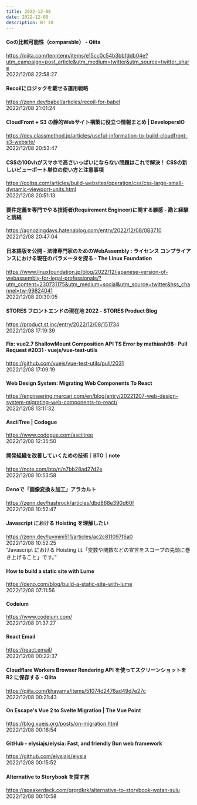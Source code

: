 ```yaml
---
title: 2022-12-08
date: 2022-12-08
description: B! 20
---
```


#### Goの比較可能性（comparable） - Qiita
https://qiita.com/tenntenn/items/e15cc0c54b3bbfddb04e?utm_campaign=post_article&utm_medium=twitter&utm_source=twitter_share<br>
2022/12/08 22:58:27<br>


#### Recoilにロジックを載せる運用戦略
https://zenn.dev/babel/articles/recoil-for-babel<br>
2022/12/08 21:01:24<br>


#### CloudFront + S3 の静的Webサイト構築に役立つ情報まとめ | DevelopersIO
https://dev.classmethod.jp/articles/useful-information-to-build-cloudfront-s3-website/<br>
2022/12/08 20:53:47<br>


#### CSSの100vhがスマホで高さいっぱいにならない問題はこれで解決！ CSSの新しいビューポート単位の使い方と注意事項
https://coliss.com/articles/build-websites/operation/css/css-large-small-dynamic-viewport-units.html<br>
2022/12/08 20:51:13<br>


#### 要件定義を専門でやる技術者(Requirement Engineer)に関する雑感 - 勘と経験と読経
https://agnozingdays.hatenablog.com/entry/2022/12/08/083710<br>
2022/12/08 20:47:04<br>


#### 日本語版を公開 - 法律専門家のためのWebAssembly : ライセンス コンプライアンスにおける現在のパラメータを探る - The Linux Foundation
https://www.linuxfoundation.jp/blog/2022/12/japanese-version-of-webassembly-for-legal-professionals/?utm_content=230731175&utm_medium=social&utm_source=twitter&hss_channel=tw-99824041<br>
2022/12/08 20:30:05<br>


#### STORES フロントエンドの現在地 2022 - STORES Product Blog
https://product.st.inc/entry/2022/12/08/151734<br>
2022/12/08 17:19:39<br>


#### Fix: vue2.7 ShallowMount Composition API TS Error by mathiash98 · Pull Request #2031 · vuejs/vue-test-utils
https://github.com/vuejs/vue-test-utils/pull/2031<br>
2022/12/08 17:09:19<br>


#### Web Design System: Migrating Web Components To React
https://engineering.mercari.com/en/blog/entry/20221207-web-design-system-migrating-web-components-to-react/<br>
2022/12/08 13:11:32<br>


#### AsciiTree | Codogue
https://www.codogue.com/asciitree<br>
2022/12/08 12:35:50<br>


#### 開発組織を改善していくための技術｜BTO｜note
https://note.com/bto/n/n7bb28ad27d2e<br>
2022/12/08 10:53:58<br>


#### Denoで「画像変換＆加工」アラカルト
https://zenn.dev/hashrock/articles/dbd868e390d60f<br>
2022/12/08 10:52:47<br>


#### Javascript における Hoisting を理解したい
https://zenn.dev/luvmini511/articles/ac2c811097f6a0<br>
2022/12/08 10:52:25<br>
“Javascript における Hoisting は「変数や関数などの宣言をスコープの先頭に巻き上げること」です。”


#### How to build a static site with Lume
https://deno.com/blog/build-a-static-site-with-lume<br>
2022/12/08 07:11:56<br>


#### Codeium
https://www.codeium.com/<br>
2022/12/08 01:37:27<br>


#### React Email
https://react.email/<br>
2022/12/08 00:22:37<br>


#### Cloudflare Workers Browser Rendering API を使ってスクリーンショットを R2 に保存する - Qiita
https://qiita.com/khayama/items/51074d2476ad49d7e27c<br>
2022/12/08 00:21:43<br>


#### On Escape's Vue 2 to Svelte Migration | The Vue Point
https://blog.vuejs.org/posts/on-migration.html<br>
2022/12/08 00:18:54<br>


#### GitHub - elysiajs/elysia: Fast, and friendly Bun web framework
https://github.com/elysiajs/elysia<br>
2022/12/08 00:15:52<br>


#### Alternative to Storybook を探す旅
https://speakerdeck.com/grgrdkrk/alternative-to-storybook-wotan-sulu<br>
2022/12/08 00:10:58<br>


